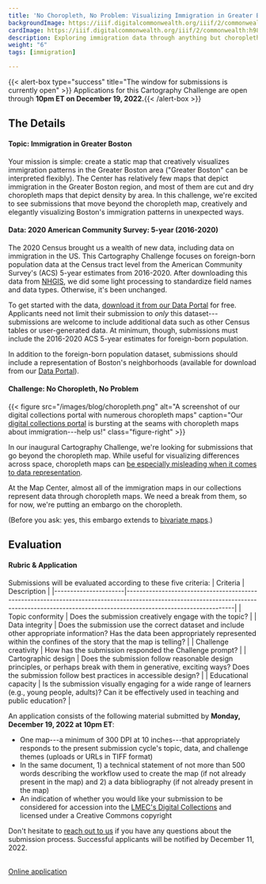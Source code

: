 ```yaml
---
title: 'No Choropleth, No Problem: Visualizing Immigration in Greater Boston'
backgroundImage: https://iiif.digitalcommonwealth.org/iiif/2/commonwealth:h989r692z/141,653,2310,778/full/0/default.jpg
cardImage: https://iiif.digitalcommonwealth.org/iiif/2/commonwealth:h989r692z/141,653,2310,778/full/0/default.jpg
description: Exploring immigration data through anything but choropleth maps
weight: "6"
tags: [immigration]

---
```


{{< alert-box type="success" title="The window for submissions is currently open" >}} Applications for this Cartography Challenge are open through **10pm ET on December 19, 2022.**{{< /alert-box >}}

## The Details

#### Topic: Immigration in Greater Boston

Your mission is simple: create a static map that creatively visualizes immigration patterns in the Greater Boston area ("Greater Boston" can be interpreted flexibly). The Center has relatively few maps that depict immigration in the Greater Boston region, and most of them are cut and dry choropleth maps that depict density by area. In this challenge, we're excited to see submissions that move beyond the choropleth map, creatively and elegantly visualizing Boston's immigration patterns in unexpected ways.

#### Data: 2020 American Community Survey: 5-year (2016-2020)

The 2020 Census brought us a wealth of new data, including data on immigration in the US. This Cartography Challenge focuses on foreign-born population data at the Census tract level from the American Community Survey's (ACS) 5-year estimates from 2016-2020. After downloading this data from [NHGIS](https://www.nhgis.org/), we did some light processing to standardize field names and data types. Otherwise, it's been unchanged.

To get started with the data, [download it from our Data Portal](https://data.leventhalmap.org) for free. Applicants need not limit their submission to *only* this dataset---submissions are welcome to include additional data such as other Census tables or user-generated data. At minimum, though, submissions must include the 2016-2020 ACS 5-year estimates for foreign-born population.

In addition to the foreign-born population dataset, submissions should include a representation of Boston's neighborhoods (available for download from our [Data Portal](https://data.leventhalmap.org/#/catalog/dkhq7glpx)). 

#### Challenge: No Choropleth, No Problem

{{< figure src="/images/blog/choropleth.png" alt="A screenshot of our digital collections portal with numerous choropleth maps" caption="Our [digital collections portal](https://collections.leventhalmap.org) is bursting at the seams with choropleth maps about immigration---help us!" class="figure-right" >}}

In our inaugural Cartography Challenge, we're looking for submissions that go beyond the choropleth map. While useful for visualizing differences across space, choropleth maps can [be especially misleading when it comes to data representation](https://www.bloomberg.com/news/articles/2015-06-25/how-to-avoid-being-fooled-by-bad-maps).

At the Map Center, almost all of the immigration maps in our collections represent data through choropleth maps. We need a break from them, so for now, we're putting an embargo on the choropleth.

(Before you ask: yes, this embargo extends to [bivariate maps](https://www.axismaps.com/guide/bivariate-choropleth).)

## Evaluation

#### Rubric & Application

Submissions will be evaluated according to these five criteria:
| Criteria             | Description                                                                                                                                                                                  |
|----------------------|----------------------------------------------------------------------------------------------------------------------------------------------------------------------------------------------|
| Topic conformity     | Does the submission creatively engage with the topic?                                                                                                                                        |
| Data integrity       | Does the submission use the correct dataset and include other appropriate information? Has the data been appropriately represented within the confines of the story that the map is telling? |
| Challenge creativity | How has the submission responded the Challenge prompt?                                                                                                                                       |
| Cartographic design  | Does the submission follow reasonable design principles, or perhaps break with them in generative, exciting ways? Does the submission follow best practices in accessible design?            |
| Educational capacity | Is the submission visually engaging for a wide range of learners (e.g., young people, adults)? Can it be effectively used in teaching and public education?                                  |

An application consists of the following material submitted by **Monday, December 19, 2022 at 10pm ET**:

* One map---a minimum of 300 DPI at 10 inches---that appropriately responds to the present submission cycle's topic, data, and challenge themes (uploads or URLs in TIFF format)
* In the same document, 1) a technical statement of not more than 500 words describing the workflow used to create the map (if not already present in the map) and 2) a data bibliography (if not already present in the map)
* An indication of whether you would like your submission to be considered for accession into the [LMEC's Digital Collections](https://collections.leventhalmap.org) and licensed under a Creative Commons copyright

Don't hesitate to [reach out to us](mailto:ispangler@leventhalmap.org) if you have any questions about the submission process. Successful applicants will be notified by December 11, 2022.

<br>
<a href="https://airtable.com/shr3hXZOiWJvuquwH" class="btn btn-md btn-outline-primary">Online application</a>